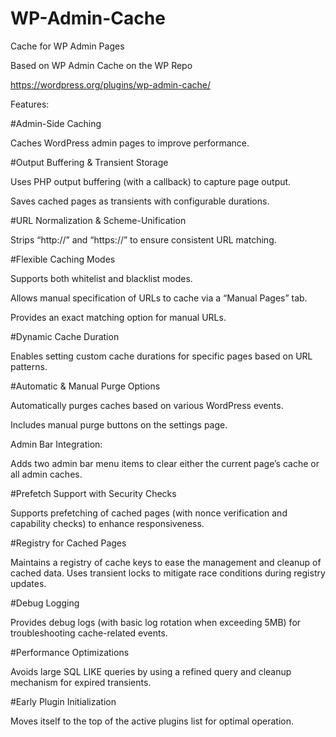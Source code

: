 # WP-Admin-Cache
Cache for WP Admin Pages

Based on WP Admin Cache on the WP Repo

https://wordpress.org/plugins/wp-admin-cache/

Features:

#Admin-Side Caching

Caches WordPress admin pages to improve performance.

#Output Buffering & Transient Storage

Uses PHP output buffering (with a callback) to capture page output.

Saves cached pages as transients with configurable durations.

#URL Normalization & Scheme-Unification

Strips “http://” and “https://” to ensure consistent URL matching.

#Flexible Caching Modes

Supports both whitelist and blacklist modes.

Allows manual specification of URLs to cache via a “Manual Pages” tab.

Provides an exact matching option for manual URLs.

#Dynamic Cache Duration

Enables setting custom cache durations for specific pages based on URL patterns.

#Automatic & Manual Purge Options

Automatically purges caches based on various WordPress events.

Includes manual purge buttons on the settings page.

Admin Bar Integration:

Adds two admin bar menu items to clear either the current page’s cache or all admin caches.

#Prefetch Support with Security Checks

Supports prefetching of cached pages (with nonce verification and capability checks) to enhance responsiveness.

#Registry for Cached Pages

Maintains a registry of cache keys to ease the management and cleanup of cached data.
Uses transient locks to mitigate race conditions during registry updates.

#Debug Logging

Provides debug logs (with basic log rotation when exceeding 5MB) for troubleshooting cache-related events.

#Performance Optimizations

Avoids large SQL LIKE queries by using a refined query and cleanup mechanism for expired transients.

#Early Plugin Initialization

Moves itself to the top of the active plugins list for optimal operation.
